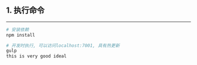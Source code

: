 ## 1. 执行命令  
-----------------------
``` bash
# 安装依赖
npm install

# 开发时执行, 可以访问localhost:7001, 具有热更新
gulp
this is very good ideal
```
